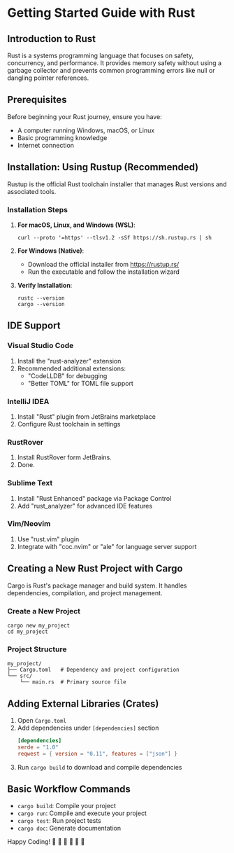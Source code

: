 # Getting Started Guide with Rust

## Introduction to Rust

Rust is a systems programming language that focuses on safety, concurrency, and performance. It provides memory safety without using a garbage collector and prevents common programming errors like null or dangling pointer references.

## Prerequisites

Before beginning your Rust journey, ensure you have:
- A computer running Windows, macOS, or Linux
- Basic programming knowledge
- Internet connection

## Installation: Using Rustup (Recommended)

Rustup is the official Rust toolchain installer that manages Rust versions and associated tools.

### Installation Steps

1. **For macOS, Linux, and Windows (WSL)**:
   ```
   curl --proto '=https' --tlsv1.2 -sSf https://sh.rustup.rs | sh
   ```

2. **For Windows (Native)**:
   - Download the official installer from https://rustup.rs/
   - Run the executable and follow the installation wizard

3. **Verify Installation**:
   ```
   rustc --version
   cargo --version
   ```

## IDE Support

### Visual Studio Code
1. Install the "rust-analyzer" extension
2. Recommended additional extensions:
   - "CodeLLDB" for debugging
   - "Better TOML" for TOML file support

### IntelliJ IDEA
1. Install "Rust" plugin from JetBrains marketplace
2. Configure Rust toolchain in settings

### RustRover
1. Install RustRover form JetBrains. 
2. Done.

### Sublime Text
1. Install "Rust Enhanced" package via Package Control
2. Add "rust_analyzer" for advanced IDE features

### Vim/Neovim
1. Use "rust.vim" plugin
2. Integrate with "coc.nvim" or "ale" for language server support

## Creating a New Rust Project with Cargo

Cargo is Rust's package manager and build system. It handles dependencies, compilation, and project management.

### Create a New Project
```
cargo new my_project
cd my_project
```

### Project Structure
```
my_project/
├── Cargo.toml   # Dependency and project configuration
└── src/
    └── main.rs  # Primary source file
```

## Adding External Libraries (Crates)

1. Open `Cargo.toml`
2. Add dependencies under `[dependencies]` section
   ```toml
   [dependencies]
   serde = "1.0"
   reqwest = { version = "0.11", features = ["json"] }
   ```
3. Run `cargo build` to download and compile dependencies

## Basic Workflow Commands

- `cargo build`: Compile your project
- `cargo run`: Compile and execute your project
- `cargo test`: Run project tests
- `cargo doc`: Generate documentation

Happy Coding! 🦀
 🦀
 🦀
 🦀
 🦀
 🦀
